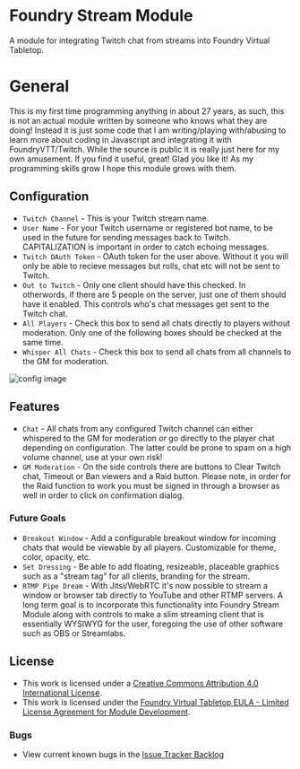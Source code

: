 # Foundry Stream Module #
A module for integrating Twitch chat from streams into Foundry Virtual Tabletop.

# General #
This is my first time programming anything in about 27 years, as such, this is not an actual module written by someone who knows what they are doing! Instead it is just some code that I am writing/playing with/abusing to learn more about coding in Javascript and integrating it with FoundryVTT/Twitch. While the source is public it is really just here for my own amusement. If you find it useful, great! Glad you like it! As my programming skills grow I hope this module grows with them.

## Configuration ##
- `Twitch Channel` - This is your Twitch stream name.
- `User Name` - For your Twitch username or registered bot name, to be used in the future for sending messages back to Twitch. CAPITALIZATION is important in order to catch echoing messages.
- `Twitch OAuth Token` - OAuth token for the user above. Without it you will only be able to recieve messages but rolls, chat etc will not be sent to Twitch.
- `Out to Twitch` - Only one client should have this checked. In otherwords, if there are 5 people on the server, just one of them should have it enabled. This controls who's chat messages get sent to the Twitch chat. 
- `All Players` - Check this box to send all chats directly to players without moderation. Only one of the following boxes should be checked at the same time.
- `Whisper All Chats` - Check this box to send all chats from all channels to the GM for moderation.

![config image](https://github.com/TabletopsAndAnvils/Foundry-Stream-Module/blob/main/img/Screen%20Shot%202021-01-15%20at%2020.26.16.png)

## Features ##
- `Chat` - All chats from any configured Twitch channel can either whispered to the GM for moderation or go directly to the player chat depending on configuration. The latter could be prone to spam on a high volume channel, use at your own risk!
- `GM Moderation` - On the side controls there are buttons to Clear Twitch chat, Timeout or Ban viewers and a Raid button. Please note, in order for the Raid function to work you must be signed in through a browser as well in order to click on confirmation dialog.

### Future Goals
- `Breakout Window` - Add a configurable breakout window for incoming chats that would be viewable by all players. Customizable for theme, color, opacity, etc.
- `Set Dressing` - Be able to add floating, resizeable, placeable graphics such as a "stream tag" for all clients, branding for the stream.
- `RTMP Pipe Dream` - With Jitsi/WebRTC it's now possible to stream a window or browser tab directly to YouTube and other RTMP servers. A long term goal is to incorporate this functionality into Foundry Stream Module along with controls to make a slim streaming client that is essentially WYSIWYG for the user, foregoing the use of other software such as OBS or Streamlabs.

## License
- This work is licensed under a [Creative Commons Attribution 4.0 International License](https://creativecommons.org/licenses/by/4.0/legalcode).
- This work is licensed under the [Foundry Virtual Tabletop EULA - Limited License Agreement for Module Development](https://foundryvtt.com/article/license/).

### Bugs
- View current known bugs in the [Issue Tracker Backlog](https://github.com/TabletopsAndAnvils/FVTT-TwitchRelay/issues)
